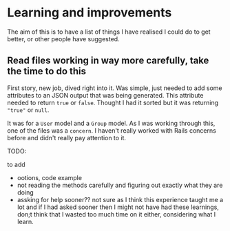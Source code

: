 # Learning and improvements

The aim of this is to have a list of things I have realised I could do to get better, or other people have suggested.

## Read files working in way more carefully, take the time to do this

First story, new job, dived right into it. Was simple, just needed to add some attributes to an JSON output that was being generated. This attribute needed to return `true` or `false`. Thought I had it sorted but it was returning `"true"` or `null`.

It was for a `User` model and a `Group` model. As I was working through this, one of the files was a `concern`. I haven't really worked with Rails concerns before and didn't really pay attention to it.

TODO:

to add

- ootions, code example
- not reading the methods carefully and figuring out exactly what they are doing
- assking for help sooner?? not sure as I think this experience taught me a lot and if I had asked sooner then I might not have had these learnings, don;t think that I wasted too much time on it either, considering what I learn.
